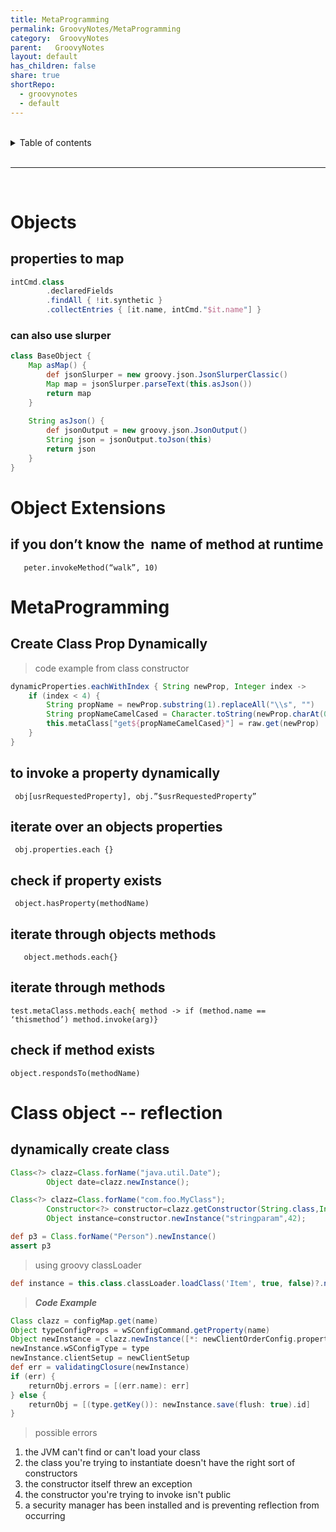 ```yaml
---  
title: MetaProgramming    
permalink: GroovyNotes/MetaProgramming    
category:  GroovyNotes    
parent:   GroovyNotes    
layout: default    
has_children: false    
share: true    
shortRepo:    
  - groovynotes    
  - default    
---  
```

    
    
<br/>    
    
<details markdown="block">    
<summary>    
Table of contents    
</summary>    
{: .text-delta }    
1. TOC    
{:toc}    
</details>    
    
<br/>    
    
***    
    
<br/>    
    
# Objects    
    
## properties to map    
    
```groovy    
intCmd.class    
        .declaredFields    
        .findAll { !it.synthetic }    
        .collectEntries { [it.name, intCmd."$it.name"] }    
```    
    
### can also use slurper    
    
```groovy    
class BaseObject {    
    Map asMap() {    
        def jsonSlurper = new groovy.json.JsonSlurperClassic()    
        Map map = jsonSlurper.parseText(this.asJson())    
        return map    
    }    
    
    String asJson() {    
        def jsonOutput = new groovy.json.JsonOutput()    
        String json = jsonOutput.toJson(this)    
        return json    
    }    
}    
```    
    
# Object Extensions    
    
## if you don’t know the  name of method at runtime    
    
`   peter.invokeMethod(“walk”, 10)`    
    
# MetaProgramming    
    
## Create Class Prop Dynamically    
    
> code example from class constructor    
    
```groovy    
dynamicProperties.eachWithIndex { String newProp, Integer index ->    
    if (index < 4) {    
        String propName = newProp.substring(1).replaceAll("\\s", "")    
        String propNameCamelCased = Character.toString(newProp.charAt(0)).toUpperCase() + noWhite    
        this.metaClass["get${propNameCamelCased}"] = raw.get(newProp)    
    }    
}    
```    
    
## to invoke a property dynamically    
    
` obj[usrRequestedProperty], obj.”$usrRequestedProperty”`    
    
## iterate over an objects properties    
    
` obj.properties.each {}`    
    
## check if property exists    
    
` object.hasProperty(methodName)`    
    
## iterate through objects methods    
    
`   object.methods.each{}`    
    
## iterate through methods    
    
`test.metaClass.methods.each{ method -> if (method.name == ‘thismethod’) method.invoke(arg)}`    
    
## check if method exists    
    
` object.respondsTo(methodName)     `    
    
# Class object -- reflection    
    
## dynamically create class    
    
```java    
Class<?> clazz=Class.forName("java.util.Date");    
        Object date=clazz.newInstance();    
```    
    
```java    
Class<?> clazz=Class.forName("com.foo.MyClass");    
        Constructor<?> constructor=clazz.getConstructor(String.class,Integer.class);    
        Object instance=constructor.newInstance("stringparam",42);    
```    
    
```groovy    
def p3 = Class.forName("Person").newInstance()    
assert p3    
```    
    
> using groovy classLoader    
    
```groovy    
def instance = this.class.classLoader.loadClass('Item', true, false)?.newInstance()    
```    
    
> ***Code Example***    
    
```groovy    
Class clazz = configMap.get(name)    
Object typeConfigProps = wSConfigCommand.getProperty(name)    
Object newInstance = clazz.newInstance([*: newClientOrderConfig.properties, *: typeConfigProps.properties] as Object)    
newInstance.wSConfigType = type    
newInstance.clientSetup = newClientSetup    
def err = validatingClosure(newInstance)    
if (err) {    
    returnObj.errors = [(err.name): err]    
} else {    
    returnObj = [(type.getKey()): newInstance.save(flush: true).id]    
}    
```    
    
> possible errors    
    
1) the JVM can't find or can't load your class    
2) the class you're trying to instantiate doesn't have the right sort of constructors    
3) the constructor itself threw an exception    
4) the constructor you're trying to invoke isn't public    
5) a security manager has been installed and is preventing reflection from occurring  